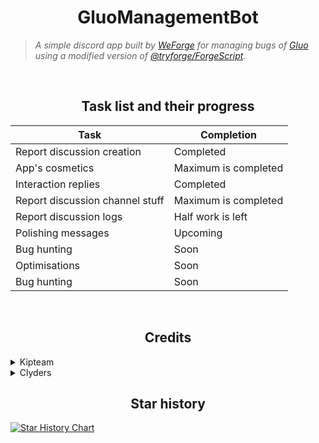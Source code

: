 <h1 align="center">GluoManagementBot</h1>

> *A simple discord app built by [WeForge](https://github.com/WeForge) for managing bugs of [Gluo](https://gluo.xyz) using a modified version of [@tryforge/ForgeScript](https://github.com/Clyders/fogeskript).*
<br>
<h2 align="center">Task list and their progress</h2>

Task|Completion
-|-
Report discussion creation|Completed 
App's cosmetics|Maximum is completed
Interaction replies|Completed 
Report discussion channel stuff|Maximum is completed
Report discussion logs|Half work is left
Polishing messages|Upcoming
Bug hunting|Soon
Optimisations|Soon
Bug hunting|Soon
<br>
<h2 align="center">Credits</h2>
<details><summary>Kipteam</summary>
Helped with some incredible ideas and suggestions.
</details>
<details><summary>Clyders</summary>Helped in making the design of embeds.</details>
<h2 align="center">Star history</h2>
<a href="https://star-history.com/#WeForge/GluoManagementBot&Timeline">
  <picture>
    <source media="(prefers-color-scheme: dark)" srcset="https://api.star-history.com/svg?repos=WeForge/GluoManagementBot&type=Timeline&theme=dark" />
    <source media="(prefers-color-scheme: light)" srcset="https://api.star-history.com/svg?repos=WeForge/GluoManagementBot&type=Timeline" />
    <img alt="Star History Chart" src="https://api.star-history.com/svg?repos=WeForge/GluoManagementBot&type=Timeline" />
  </picture>
</a>
